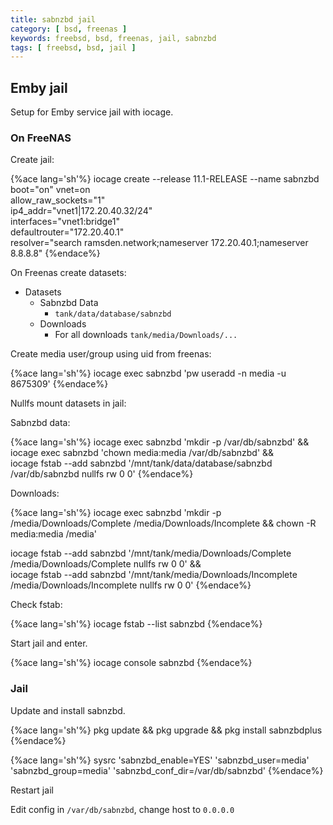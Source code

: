 ```yaml
---
title: sabnzbd jail
category: [ bsd, freenas ]
keywords: freebsd, bsd, freenas, jail, sabnzbd
tags: [ freebsd, bsd, jail ]
---
```


## Emby jail

Setup for Emby service jail with iocage.

### On FreeNAS

Create jail:

{%ace lang='sh'%}
iocage create --release 11.1-RELEASE --name sabnzbd \
          boot="on" vnet=on \
          allow_raw_sockets="1" \
          ip4_addr="vnet1|172.20.40.32/24" \
          interfaces="vnet1:bridge1" \
          defaultrouter="172.20.40.1" \
          resolver="search ramsden.network;nameserver 172.20.40.1;nameserver 8.8.8.8"
{%endace%}

On Freenas create datasets:

*   Datasets
    *   Sabnzbd Data
        *   ```tank/data/database/sabnzbd```
    *   Downloads
        *   For all downloads ```tank/media/Downloads/...```

Create media user/group using uid from freenas:

{%ace lang='sh'%}
iocage exec sabnzbd 'pw useradd -n media -u 8675309'
{%endace%}

Nullfs mount datasets in jail:

Sabnzbd data:

{%ace lang='sh'%}
iocage exec sabnzbd 'mkdir -p /var/db/sabnzbd' && \
iocage exec sabnzbd 'chown media:media /var/db/sabnzbd' && \
iocage fstab --add sabnzbd '/mnt/tank/data/database/sabnzbd /var/db/sabnzbd nullfs rw 0 0'
{%endace%}

Downloads:

{%ace lang='sh'%}
iocage exec sabnzbd 'mkdir -p /media/Downloads/Complete /media/Downloads/Incomplete && chown -R media:media /media'

iocage fstab --add sabnzbd '/mnt/tank/media/Downloads/Complete /media/Downloads/Complete nullfs rw 0 0' && \
iocage fstab --add sabnzbd '/mnt/tank/media/Downloads/Incomplete /media/Downloads/Incomplete nullfs rw 0 0'
{%endace%}

Check fstab:

{%ace lang='sh'%}
iocage fstab --list sabnzbd
{%endace%}

Start jail and enter.

{%ace lang='sh'%}
iocage console sabnzbd
{%endace%}

### Jail

Update and install sabnzbd.

{%ace lang='sh'%}
pkg update && pkg upgrade && pkg install sabnzbdplus
{%endace%}

{%ace lang='sh'%}
sysrc 'sabnzbd_enable=YES' 'sabnzbd_user=media' 'sabnzbd_group=media' 'sabnzbd_conf_dir=/var/db/sabnzbd'
{%endace%}

Restart jail

Edit config in ````/var/db/sabnzbd````, change host to ```0.0.0.0```
